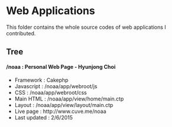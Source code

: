 
<h1>Web Applications</h1>
<p>This folder contains the whole source codes of web applications I contributed.</p>

<h2>Tree</h2>

<h4>/noaa : Personal Web Page - Hyunjong Choi</h4>
<ul>
  <li>Framework : Cakephp</li>
  <li>Javascript : /noaa/app/webroot/js</li>
  <li>CSS : /noaa/app/webroot/css</li>
  <li>Main HTML : /noaa/app/view/home/main.ctp</li>
  <li>Layout : /noaa/app/view/layout/main.ctp</li>
  <li>Live page : http://www.cuve.me/noaa</li>
  <li>Last updated : 2/6/2015</li>
</ul>



